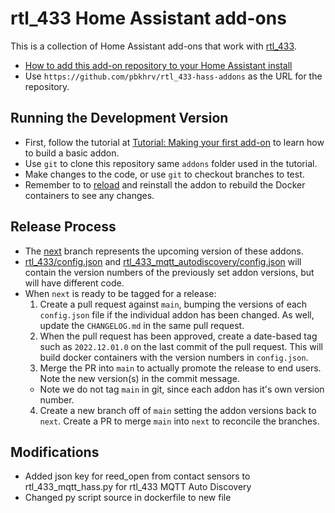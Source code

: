 # rtl_433 Home Assistant add-ons

This is a collection of Home Assistant add-ons that work with [rtl_433](https://github.com/merbanan/rtl_433).

* [How to add this add-on repository to your Home Assistant install](https://home-assistant.io/hassio/installing_third_party_addons/)
* Use `https://github.com/pbkhrv/rtl_433-hass-addons` as the URL for the repository.

## Running the Development Version

- First, follow the tutorial at [Tutorial: Making your first add-on](https://developers.home-assistant.io/docs/add-ons/tutorial/) to learn how to build a basic addon.
- Use `git` to clone this repository same `addons` folder used in the tutorial.
- Make changes to the code, or use `git` to checkout branches to test.
- Remember to to [reload](https://developers.home-assistant.io/docs/add-ons/tutorial/#i-dont-see-my-add-on) and reinstall the addon to rebuild the Docker containers to see any changes.

## Release Process

* The [next](https://github.com/pbkhrv/rtl_433-hass-addons/tree/next) branch represents the upcoming version of these addons.
* [rtl_433/config.json](rtl_433/config.json) and [rtl_433_mqtt_autodiscovery/config.json](rtl_433_mqtt_autodiscovery/config.json) will contain the version numbers of the previously set addon versions, but will have different code.
* When `next` is ready to be tagged for a release:
  1. Create a pull request against `main`, bumping the versions of each `config.json` file if the individual addon has been changed. As well, update the `CHANGELOG.md` in the same pull request.
  2. When the pull request has been approved, create a date-based tag such as `2022.12.01.0` on the last commit of the pull request. This will build docker containers with the version numbers in `config.json`.
  3. Merge the PR into `main` to actually promote the release to end users. Note the new version(s) in the commit message.
    - Note we do not tag `main` in git, since each addon has it's own version number.
  4. Create a new branch off of `main` setting the addon versions back to `next`. Create a PR to merge `main` into `next` to reconcile the branches.
## Modifications
* Added json key for reed_open from contact sensors to rtl_433_mqtt_hass.py for rtl_433 MQTT Auto Discovery 
* Changed py script source in dockerfile to new file
